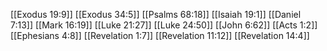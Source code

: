 [[Exodus 19:9]]
[[Exodus 34:5]]
[[Psalms 68:18]]
[[Isaiah 19:1]]
[[Daniel 7:13]]
[[Mark 16:19]]
[[Luke 21:27]]
[[Luke 24:50]]
[[John 6:62]]
[[Acts 1:2]]
[[Ephesians 4:8]]
[[Revelation 1:7]]
[[Revelation 11:12]]
[[Revelation 14:4]]
